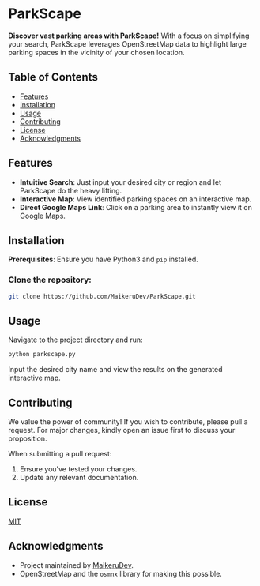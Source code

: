 # ParkScape

**Discover vast parking areas with ParkScape!** With a focus on simplifying your search, ParkScape leverages OpenStreetMap data to highlight large parking spaces in the vicinity of your chosen location. 

## Table of Contents

- [Features](#features)
- [Installation](#installation)
- [Usage](#usage)
- [Contributing](#contributing)
- [License](#license)
- [Acknowledgments](#acknowledgments)

## Features

- **Intuitive Search**: Just input your desired city or region and let ParkScape do the heavy lifting.
- **Interactive Map**: View identified parking spaces on an interactive map.
- **Direct Google Maps Link**: Click on a parking area to instantly view it on Google Maps.

## Installation

**Prerequisites**: Ensure you have Python3 and `pip` installed.

### Clone the repository:
```bash
git clone https://github.com/MaikeruDev/ParkScape.git
```

## Usage 

Navigate to the project directory and run:

```bash
python parkscape.py
```

Input the desired city name and view the results on the generated interactive map.

## Contributing

We value the power of community! If you wish to contribute, please pull a request. For major changes, kindly open an issue first to discuss your proposition.

When submitting a pull request:
1. Ensure you've tested your changes.
2. Update any relevant documentation.

## License

[MIT](https://choosealicense.com/licenses/mit/)

## Acknowledgments

- Project maintained by [MaikeruDev](https://github.com/MaikeruDev).
- OpenStreetMap and the `osmnx` library for making this possible.
